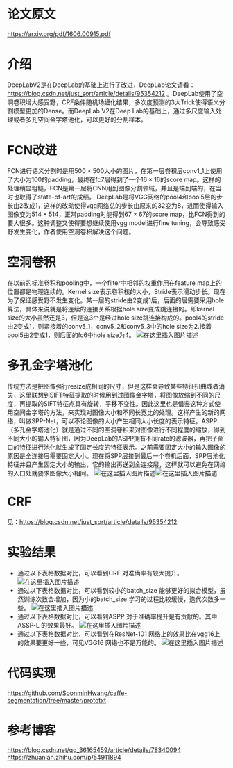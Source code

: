 # 论文原文
https://arxiv.org/pdf/1606.00915.pdf
# 介绍
DeepLabV2是在DeepLab的基础上进行了改进，DeepLab论文请看：https://blog.csdn.net/just_sort/article/details/95354212 。DeepLab使用了空洞卷积增大感受野，CRF条件随机场细化结果，多次度预测的3大Trick使得语义分割模型更加的Dense。而DeepLab V2在Deep Lab的基础上，通过多尺度输入处理或者多孔空间金字塔池化，可以更好的分割样本。
# FCN改进
FCN进行语义分割时是用$500\times500$大小的图片，在第一层卷积层conv1_1上使用了大小为100的padding，最终在fc7层得到了一个$16\times16$的score map。这样的处理稍显粗糙，FCN是第一层将CNN用到图像分割领域，并且是端到端的，在当时也取得了state-of-art的成绩。
DeepLab是将VGG网络的pool4和pool5层的步长由2改成1，这样的改动使得vgg网络总的步长由原来的32变为8，进而使得输入图像变为$514\times514$，正常padding时能得到$67\times67$的score map，比FCN得到的要大很多。这种调整又使得要想继续使用vgg model进行fine tuning，会导致感受野发生变化，作者使用空洞卷积解决这个问题。
# 空洞卷积
在以前的标准卷积和pooling中，一个filter中相邻的权重作用在feature map上的位置都是物理连续的。Kernel size表示卷积核的大小，Stride表示滑动步长。现在为了保证感受野不发生变化。某一层的stride由2变成1后，后面的层需要采用hole算法，具体来说就是将连续的连接关系根据hole size变成跳连接的。即kernel size的大小虽然还是3，但是这3个是经过hole size跳连接构成的。pool4的stride由2变成1，则紧接着的conv5_1，conv5_2和conv5_3中的hole size为2.接着pool5由2变成1，则后面的fc6中hole size为4。
![在这里插入图片描述](https://img-blog.csdnimg.cn/20190712140145154.png?x-oss-process=image/watermark,type_ZmFuZ3poZW5naGVpdGk,shadow_10,text_aHR0cHM6Ly9ibG9nLmNzZG4ubmV0L2p1c3Rfc29ydA==,size_16,color_FFFFFF,t_70)
# 多孔金字塔池化
传统方法是把图像强行resize成相同的尺寸，但是这样会导致某些特征扭曲或者消失，这里联想到SIFT特征提取的时候用到过图像金字塔，将图像放缩到不同的尺度，再提取的SIFT特征点具有旋转，平移不变性。因此这里也是借鉴这种方式使用空间金字塔的方法，来实现对图像大小和不同长宽比的处理。这样产生的新的网络，叫做SPP-Net，可以不论图像的大小产生相同大小长度的表示特征。ASPP（多孔金字塔池化）就是通过不同的空洞卷积来对图像进行不同程度的缩放，得到不同大小的输入特征图，因为DeepLab的ASPP拥有不同rate的滤波器，再把子窗口的特征进行池化就生成了固定长度的特征表示。之前需要固定大小的输入图像的原因是全连接层需要固定大小。现在将SPP层接到最后一个卷机后面，SPP层池化特征并且产生固定大小的输出，它的输出再送到全连接层，这样就可以避免在网络的入口处就要求图像大小相同。
![在这里插入图片描述](https://img-blog.csdnimg.cn/20190712150040455.png?x-oss-process=image/watermark,type_ZmFuZ3poZW5naGVpdGk,shadow_10,text_aHR0cHM6Ly9ibG9nLmNzZG4ubmV0L2p1c3Rfc29ydA==,size_16,color_FFFFFF,t_70)![在这里插入图片描述](https://img-blog.csdnimg.cn/20190712150109703.png?x-oss-process=image/watermark,type_ZmFuZ3poZW5naGVpdGk,shadow_10,text_aHR0cHM6Ly9ibG9nLmNzZG4ubmV0L2p1c3Rfc29ydA==,size_16,color_FFFFFF,t_70)
# CRF
见：https://blog.csdn.net/just_sort/article/details/95354212

# 实验结果
- 通过以下表格数据对比，可以看到CRF 对准确率有较大提升。 
![在这里插入图片描述](https://img-blog.csdnimg.cn/20190712151203718.png?x-oss-process=image/watermark,type_ZmFuZ3poZW5naGVpdGk,shadow_10,text_aHR0cHM6Ly9ibG9nLmNzZG4ubmV0L2p1c3Rfc29ydA==,size_16,color_FFFFFF,t_70)
- 通过以下表格数据对比，可以看到较小的batch_size 能够更好的拟合模型，虽然训练次数会增加，因为小的batch_size 学习的过程比较缓慢，迭代次数多一些。
![在这里插入图片描述](https://img-blog.csdnimg.cn/20190712151242389.png?x-oss-process=image/watermark,type_ZmFuZ3poZW5naGVpdGk,shadow_10,text_aHR0cHM6Ly9ibG9nLmNzZG4ubmV0L2p1c3Rfc29ydA==,size_16,color_FFFFFF,t_70)
- 通过以下表格数据对比，可以看到ASPP 对于准确率提升是有贡献的。其中ASSP-L 的效果最好。
![在这里插入图片描述](https://img-blog.csdnimg.cn/20190712151321562.png)
- 通过以下表格数据对比，可以看到在ResNet-101 网络上的效果比在vgg16上的效果要更好一些，可见VGG16 网络也不是万能的。 
![在这里插入图片描述](https://img-blog.csdnimg.cn/20190712151423518.png?x-oss-process=image/watermark,type_ZmFuZ3poZW5naGVpdGk,shadow_10,text_aHR0cHM6Ly9ibG9nLmNzZG4ubmV0L2p1c3Rfc29ydA==,size_16,color_FFFFFF,t_70)
# 代码实现
https://github.com/SoonminHwang/caffe-segmentation/tree/master/prototxt
# 参考博客
https://blog.csdn.net/qq_36165459/article/details/78340094
https://zhuanlan.zhihu.com/p/54911894
